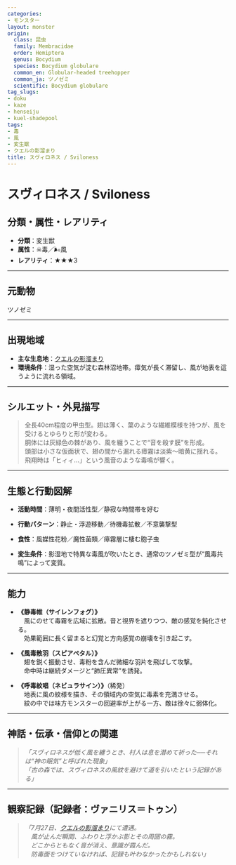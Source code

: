 ```yaml
---
categories:
- モンスター
layout: monster
origin:
  class: 昆虫
  family: Membracidae
  order: Hemiptera
  genus: Bocydium
  species: Bocydium globulare
  common_en: Globular-headed treehopper
  common_ja: ツノゼミ
  scientific: Bocydium globulare
tag_slugs:
- doku
- kaze
- henseiju
- kuel-shadepool
tags:
- 毒
- 風
- 変生獣
- クエルの影溜まり
title: スヴィロネス / Sviloness
---
```


# スヴィロネス / Sviloness

## 分類・属性・レアリティ

* **分類**：変生獣  
* **属性**：☠毒／🌬風  
* **レアリティ**：★★★3

---

## 元動物

ツノゼミ

---

## 出現地域

* **主な生息地**：[クエルの影溜まり](../place/kuel_shadepool.md)  
* **環境条件**：湿った空気が淀む森林沼地帯。瘴気が長く滞留し、風が地表を這うように流れる領域。

---

## シルエット・外見描写

> 全長40cm程度の甲虫型。翅は薄く、葉のような繊維模様を持つが、風を受けるとゆらりと形が変わる。  
> 胴体には灰緑色の棘があり、風を纏うことで“音を殺す膜”を形成。  
> 頭部は小さな仮面状で、翅の間から漏れる瘴霧は淡紫～暗黄に揺れる。  
> 飛翔時は「ヒィィ…」という風音のような毒鳴が響く。

---

## 生態と行動図解

* **活動時間**：薄明・夜間活性型／静寂な時間帯を好む  
* **行動パターン**：静止・浮遊移動／待機毒拡散／不意襲撃型  
* **食性**：風媒性花粉／魔性菌類／瘴霧層に棲む胞子虫

* **変生条件**：影湿地で特異な毒風が吹いたとき、通常のツノゼミ型が“風毒共鳴”によって変質。

---

## 能力

* **《静毒帷（サイレンフォグ）》**  
　風にのせて毒霧を広域に拡散。音と視界を遮りつつ、敵の感覚を鈍化させる。  
　効果範囲に長く留まると幻覚と方向感覚の崩壊を引き起こす。

* **《風毒散羽（スピアペタル）》**  
　翅を鋭く振動させ、毒粉を含んだ微細な羽片を飛ばして攻撃。  
　命中時は継続ダメージと“肺圧異常”を誘発。

* **《呼毒紋唱（ネビュラサイン）》**（稀発）  
　地表に風の紋様を描き、その領域内の空気に毒素を充満させる。  
　紋の中では味方モンスターの回避率が上がる一方、敵は徐々に弱体化。

---

## 神話・伝承・信仰との関連

> *「スヴィロネスが低く風を纏うとき、村人は息を潜めて祈った──それは“神の眠気”と呼ばれた現象」*  
> *「古の森では、スヴィロネスの風紋を避けて道を引いたという記録がある」*

---

## 観察記録（記録者：ヴァニリス＝トゥン）

> *「7月27日、[クエルの影溜まり](../place/kuel_shadepool.md)にて遭遇。  
　風が止んだ瞬間、ふわりと浮かぶ影とその周囲の霧。  
　どこからともなく音が消え、意識が霞んだ。  
　防毒面をつけていなければ、記録も叶わなかったかもしれない」*